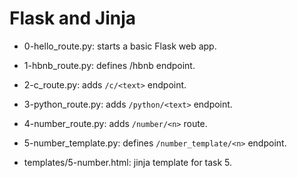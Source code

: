 # Flask and Jinja

* 0-hello_route.py: starts a basic Flask web app.

* 1-hbnb_route.py: defines /hbnb endpoint.

* 2-c_route.py: adds `/c/<text>` endpoint.

* 3-python_route.py: adds `/python/<text>` endpoint.

* 4-number_route.py: adds `/number/<n>` route.

* 5-number_template.py: defines `/number_template/<n>` endpoint.
* templates/5-number.html: jinja template for task 5.


